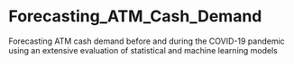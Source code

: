 # Forecasting_ATM_Cash_Demand
Forecasting ATM cash demand before and during the COVID-19 pandemic using an extensive evaluation of statistical and machine learning models
